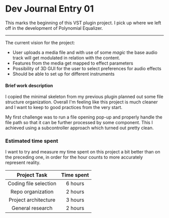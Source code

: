 # Dev Journal Entry 01

This marks the beginning of this VST plugin project. I pick up where we left off in the development of Polynomial 
Equalizer. 

---

The current vision for the project:

- User uploads a media file and with use of some *magic* the base audio track will get modulated in relation with 
  the content.
- Features from the media get mapped to effect parameters
- Possibility of 3D GUI for the user to select preferences for audio effects
- Should be able to set up for different instruments 

#### Brief work description

I copied the minimal skeleton from my previous plugin planned out some file structure organization. Overall I'm 
feeling like this project is much cleaner and I want to keep to good practices from the very start.

My first challenge was to run a file opening pop-up and properly handle the file path so that it can be further 
processed by some component. This I achieved using a subcontroller approach which turned out pretty clean.

### Estimated time spent

I want to try and measure my time spent on this project a bit better than on the preceding one, in order for the 
hour counts to more accurately represent reality.

|   **Project Task**    | **Time spent** |
|:---------------------:|:--------------:|
| Coding file selection |    6 hours     |
|   Repo organization   |    2 hours     |
| Project architecture  |    3 hours     |
|   General research    |    2 hours     |
